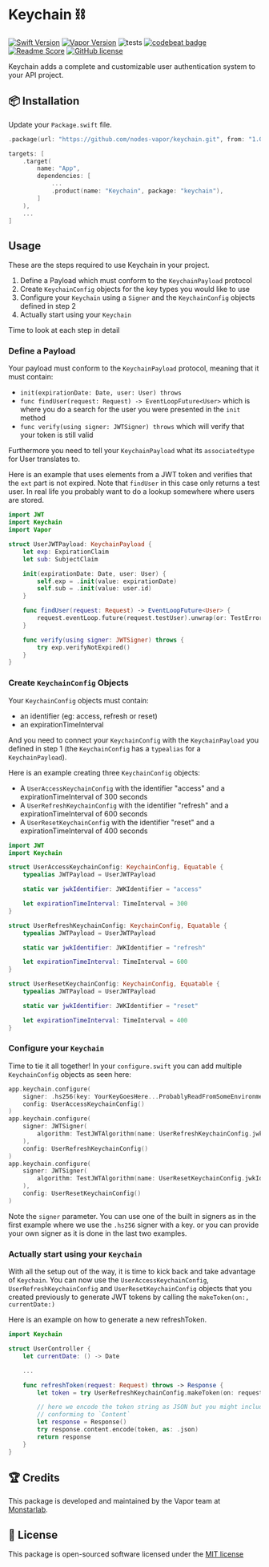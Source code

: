 # Keychain ⛓
[![Swift Version](https://img.shields.io/badge/Swift-5.2-brightgreen.svg)](http://swift.org)
[![Vapor Version](https://img.shields.io/badge/Vapor-4-30B6FC.svg)](http://vapor.codes)
![tests](https://github.com/nodes-vapor/keychain/workflows/test/badge.svg)
[![codebeat badge](https://codebeat.co/badges/04ee1891-95e9-483e-99c1-44a9191d1d8a)](https://codebeat.co/projects/github-com-nodes-vapor-keychain-master)
[![Readme Score](http://readme-score-api.herokuapp.com/score.svg?url=https://github.com/nodes-vapor/keychain)](http://clayallsopp.github.io/readme-score?url=https://github.com/nodes-vapor/keychain)
[![GitHub license](https://img.shields.io/badge/license-MIT-blue.svg)](https://raw.githubusercontent.com/nodes-vapor/keychain/master/LICENSE)

Keychain adds a complete and customizable user authentication system to your API project.

## 📦 Installation

Update your `Package.swift` file.

```swift
.package(url: "https://github.com/nodes-vapor/keychain.git", from: "1.0.1")
```
```swift
targets: [
    .target(
        name: "App",
        dependencies: [
            ...
            .product(name: "Keychain", package: "keychain"),
        ]
    ),
    ...
]
```

## Usage
These are the steps required to use Keychain in your project.
1. Define a Payload which must conform to the `KeychainPayload` protocol
2. Create `KeychainConfig` objects for the key types you would like to use
3. Configure your `Keychain` using a `Signer` and the `KeychainConfig` objects defined in step 2
4. Actually start using your `Keychain`

Time to look at each step in detail

### Define a Payload

Your payload must conform to the  `KeychainPayload` protocol, meaning that it must contain:
- `init(expirationDate: Date, user: User) throws`
- `func findUser(request: Request) -> EventLoopFuture<User>` which is where you do a search for the user you were presented in the `init` method
- `func verify(using signer: JWTSigner) throws` which will verify that your token is still valid

Furthermore you need to tell your `KeychainPayload` what its `associatedtype` for User translates to.

Here is an example that uses elements from a JWT token and verifies that the `ext` part is not expired. Note that `findUser` in this case only returns a test user. In real life you probably want to do a lookup somewhere where users are stored.

```swift
import JWT
import Keychain
import Vapor

struct UserJWTPayload: KeychainPayload {
    let exp: ExpirationClaim
    let sub: SubjectClaim

    init(expirationDate: Date, user: User) {
        self.exp = .init(value: expirationDate)
        self.sub = .init(value: user.id)
    }

    func findUser(request: Request) -> EventLoopFuture<User> {
        request.eventLoop.future(request.testUser).unwrap(or: TestError.userNotFound)
    }

    func verify(using signer: JWTSigner) throws {
        try exp.verifyNotExpired()
    }
}
```

### Create `KeychainConfig` Objects

Your `KeychainConfig` objects must contain:
- an identifier (eg: access, refresh or reset)
- an expirationTimeInterval

And you need to connect your `KeychainConfig` with the `KeychainPayload` you defined in step 1 (the `KeychainConfig` has a `typealias` for a `KeychainPayload`).

Here is an example creating three `KeychainConfig` objects:
- A `UserAccessKeychainConfig` with the identifier "access" and a expirationTimeInterval of 300 seconds
- A `UserRefreshKeychainConfig` with the identifier "refresh" and a expirationTimeInterval of 600 seconds
- A `UserResetKeychainConfig` with the identifier "reset" and a expirationTimeInterval of 400 seconds

```swift
import JWT
import Keychain

struct UserAccessKeychainConfig: KeychainConfig, Equatable {
    typealias JWTPayload = UserJWTPayload

    static var jwkIdentifier: JWKIdentifier = "access"

    let expirationTimeInterval: TimeInterval = 300
}

struct UserRefreshKeychainConfig: KeychainConfig, Equatable {
    typealias JWTPayload = UserJWTPayload

    static var jwkIdentifier: JWKIdentifier = "refresh"

    let expirationTimeInterval: TimeInterval = 600
}

struct UserResetKeychainConfig: KeychainConfig, Equatable {
    typealias JWTPayload = UserJWTPayload

    static var jwkIdentifier: JWKIdentifier = "reset"

    let expirationTimeInterval: TimeInterval = 400
}
```

### Configure your `Keychain`

Time to tie it all together! In your `configure.swift` you can add multiple `KeychainConfig` objects as seen here:

```swift
app.keychain.configure(
    signer: .hs256(key: YourKeyGoesHere...ProbablyReadFromSomeEnvironment),
    config: UserAccessKeychainConfig()
)
app.keychain.configure(
    signer: JWTSigner(
        algorithm: TestJWTAlgorithm(name: UserRefreshKeychainConfig.jwkIdentifier.string)
    ),
    config: UserRefreshKeychainConfig()
)
app.keychain.configure(
    signer: JWTSigner(
        algorithm: TestJWTAlgorithm(name: UserResetKeychainConfig.jwkIdentifier.string)
    ),
    config: UserResetKeychainConfig()
)
```

Note the `signer` parameter. You can use one of the built in signers as in the first example where we use the `.hs256` signer with a key. or you can provide your own signer as it is done in the last two examples.

### Actually start using your `Keychain`

With all the setup out of the way, it is time to kick back and take advantage of `Keychain`. You can now use the `UserAccessKeychainConfig`, `UserRefreshKeychainConfig` and `UserResetKeychainConfig` objects that you created previously to generate JWT tokens by calling the `makeToken(on:, currentDate:)`

Here is an example on how to generate a new refreshToken.

```swift
import Keychain

struct UserController {
    let currentDate: () -> Date

    ...

    func refreshToken(request: Request) throws -> Response {
        let token = try UserRefreshKeychainConfig.makeToken(on: request, currentDate: currentDate())

        // here we encode the token string as JSON but you might include your token in a struct
        // conforming to `Content`
        let response = Response()
        try response.content.encode(token, as: .json)
        return response
    }
}
```

## 🏆 Credits

This package is developed and maintained by the Vapor team at [Monstarlab](https://monstar-lab.com/global/).

## 📄 License

This package is open-sourced software licensed under the [MIT license](http://opensource.org/licenses/MIT)

